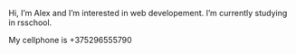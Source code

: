 Hi, I’m Alex and I’m interested in web developement.
I’m currently studying in rsschool.

My cellphone is +375296555790
